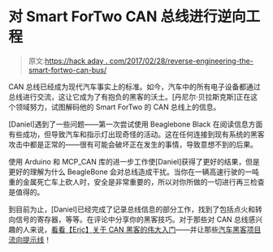 # 对 Smart ForTwo CAN 总线进行逆向工程

> 原文:[https://hack aday . com/2017/02/28/reverse-engineering-the-smart-fortwo-can-bus/](https://hackaday.com/2017/02/28/reverse-engineering-the-smart-fortwo-can-bus/)

CAN 总线已经成为现代汽车事实上的标准。如今，汽车中的所有电子设备都通过总线进行交流，这让它成为了有抱负的黑客的沃土。[丹尼尔·贝拉斯克斯]正在这个领域努力，试图解码他的 Smart ForTwo 的 CAN 总线上的信息。

[Daniel]遇到了一些问题——第一次尝试使用 Beaglebone Black 在阅读信息方面有些成功，但导致汽车和指示灯出现奇怪的活动。这在任何连接到现有系统的黑客攻击中都是正常的——很有可能会破坏正在发生的事情，导致意想不到的后果。

使用 Arduino 和 MCP_CAN 库的进一步工作使[Daniel]获得了更好的结果，但是更好的理解为什么 BeagleBone 会对总线造成干扰。当你在一辆高速行驶的一吨重的金属死亡车上砍人时，安全是非常重要的，所以对你所做的一切进行再三检查是值得的。

到目前为止，[Daniel]已经完成了记录总线信息的部分工作，找到了包括点火和转向信号的寄存器，等等。在评论中分享你的黑客技巧。对于那些对 CAN 总线感兴趣的人来说，[看看【Eric】关于 CAN 黑客的伟大入门](http://hackaday.com/2013/10/21/can-hacking-introductions/)——并让那些[汽车黑客项目流向提示线](http://hackaday.com/submit-a-tip/)！